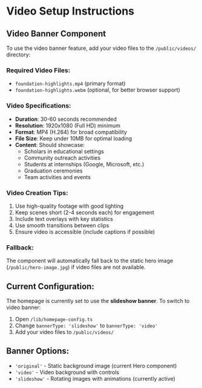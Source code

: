 # Video Setup Instructions

## Video Banner Component

To use the video banner feature, add your video files to the `/public/videos/` directory:

### Required Video Files:
- `foundation-highlights.mp4` (primary format)
- `foundation-highlights.webm` (optional, for better browser support)

### Video Specifications:
- **Duration**: 30-60 seconds recommended
- **Resolution**: 1920x1080 (Full HD) minimum
- **Format**: MP4 (H.264) for broad compatibility
- **File Size**: Keep under 10MB for optimal loading
- **Content**: Should showcase:
  - Scholars in educational settings
  - Community outreach activities
  - Students at internships (Google, Microsoft, etc.)
  - Graduation ceremonies
  - Team activities and events

### Video Creation Tips:
1. Use high-quality footage with good lighting
2. Keep scenes short (2-4 seconds each) for engagement
3. Include text overlays with key statistics
4. Use smooth transitions between clips
5. Ensure video is accessible (include captions if possible)

### Fallback:
The component will automatically fall back to the static hero image (`/public/hero-image.jpg`) if video files are not available.

## Current Configuration:
The homepage is currently set to use the **slideshow banner**. To switch to video banner:

1. Open `/lib/homepage-config.ts`
2. Change `bannerType: 'slideshow'` to `bannerType: 'video'`
3. Add your video files to `/public/videos/`

## Banner Options:
- `'original'` - Static background image (current Hero component)
- `'video'` - Video background with controls
- `'slideshow'` - Rotating images with animations (currently active)